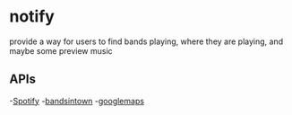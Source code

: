 # notify
provide a way for users to find bands playing, where they are playing, and maybe some preview music

APIs
------
-[Spotify](https://developer.spotify.com/web-api/)
-[bandsintown](https://app.swaggerhub.com/apis/Bandsintown/PublicAPI/3.0.0)
-[googlemaps](https://developers.google.com/maps/documentation/geocoding/start)



